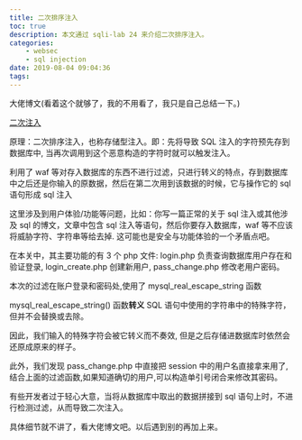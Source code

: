 ```yaml
---
title: 二次排序注入
toc: true
description: 本文通过 sqli-lab 24 来介绍二次排序注入。
categories:
    - websec
    - sql injection
date: 2019-08-04 09:04:36
tags:
---
```


大佬博文(看着这个就够了，我的不用看了，我只是自己总结一下。)

[二次注入](https://www.jianshu.com/p/746164a91422)

原理：二次排序注入，也称存储型注入。即：先将导致 SQL 注入的字符预先存到数据库中, 当再次调用到这个恶意构造的字符时就可以触发注入。

利用了 waf 等对存入数据库的东西不进行过滤，只进行转义的特点，存到数据库中之后还是你输入的原数据，然后在第二次用到该数据的时候，它与操作它的 sql 语句形成 sql 注入

这里涉及到用户体验/功能等问题，比如：你写一篇正常的关于 sql 注入或其他涉及 sql 的博文，文章中包含 sql 注入等语句，然后你要存入数据库，waf 等不应该将威胁字符、字符串等给去掉. 这可能也是安全与功能体验的一个矛盾点吧。

在本关中，其主要功能的有 3 个 php 文件: login.php 负责查询数据库用户存在和验证登录, login_create.php 创建新用户, pass_change.php 修改老用户密码。

本次的过滤在账户登录和密码处,使用了 mysql_real_escape_string 函数

mysql_real_escape_string() 函数**转义** SQL 语句中使用的字符串中的特殊字符，但并不会替换或去除。

因此，我们输入的特殊字符会被它转义而不奏效, 但是之后存储进数据库时依然会还原成原来的样子。

此外，我们发现 pass_change.php 中直接把 session 中的用户名直接拿来用了, 结合上面的过滤函数,如果知道确切的用户,可以构造单引号闭合来修改其密码。

有些开发者过于轻心大意，当将从数据库中取出的数据拼接到 sql 语句上时，不进行检测过滤，从而导致二次注入。

具体细节就不讲了，看大佬博文吧。以后遇到别的再加上来。

